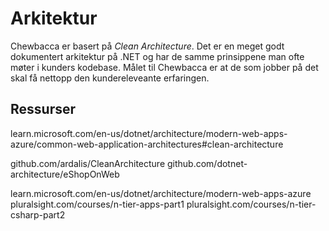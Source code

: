 ﻿# Arkitektur

Chewbacca er basert på _Clean Architecture_. Det er en meget godt dokumentert arkitektur på .NET og har de samme prinsippene man ofte møter i kunders kodebase.
Målet til Chewbacca er at de som jobber på det skal få nettopp den kundereleveante erfaringen.

## Ressurser

learn.microsoft.com/en-us/dotnet/architecture/modern-web-apps-azure/common-web-application-architectures#clean-architecture

github.com/ardalis/CleanArchitecture
github.com/dotnet-architecture/eShopOnWeb

learn.microsoft.com/en-us/dotnet/architecture/modern-web-apps-azure
pluralsight.com/courses/n-tier-apps-part1
pluralsight.com/courses/n-tier-csharp-part2 